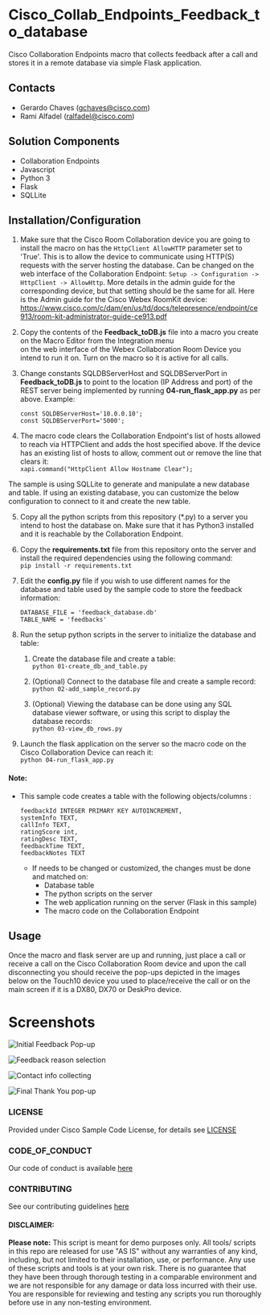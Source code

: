 # Cisco_Collab_Endpoints_Feedback_to_database
Cisco Collaboration Endpoints macro that collects feedback after a call and stores it in a remote database via simple Flask application.  

## Contacts
* Gerardo Chaves (gchaves@cisco.com)
* Rami Alfadel (ralfadel@cisco.com)

## Solution Components
* Collaboration Endpoints
*  Javascript
*  Python 3
*  Flask
*  SQLLite

## Installation/Configuration

1. Make sure that the Cisco Room Collaboration device you are going to install the macro on has the 
```HttpClient AllowHTTP``` parameter set to 'True'. This is to allow the device to communicate using
 HTTP(S) requests with the server hosting the database. Can be changed on the web interface of the Collaboration Endpoint: 
    ```Setup -> Configuration -> HttpClient -> AllowHttp```.
    More details in the admin guide for the corresponding device, but that setting should be the same for all. Here is 
    the Admin guide for the Cisco Webex RoomKit device: 
    https://www.cisco.com/c/dam/en/us/td/docs/telepresence/endpoint/ce913/room-kit-administrator-guide-ce913.pdf

2. Copy the contents of the **Feedback_toDB.js** file into a macro you create on the Macro Editor from the Integration menu  
on the web interface of the Webex Collaboration Room Device you intend to run it on. Turn on the macro so it is active 
for all calls.  

3. Change constants SQLDBServerHost and SQLDBServerPort in **Feedback_toDB.js** to point to the location (IP Address and port) of the REST server being implemented by running **04-run_flask_app.py** as per above.
   Example:  
    ```
    const SQLDBServerHost='10.0.0.10';
    const SQLDBServerPort='5000';
    ```

4. The macro code clears the Collaboration Endpoint's list of hosts allowed to reach via HTTPClient and adds the host specified above.
If the device has an existing list of hosts to allow, comment out or remove the line that clears it:  
   ``` xapi.command("HttpClient Allow Hostname Clear"); ```

The sample is using SQLLite to generate and manipulate a new database and table. 
If using an existing database, you can customize the below configuration to connect to it and create the new table. 

5. Copy all the python scripts from this repository (*.py) to a server you intend to host the database on. 
Make sure that it has Python3 installed and it is reachable by the Collaboration Endpoint.   
 
6. Copy the **requirements.txt** file from this repository onto the server and install the required dependencies using the following command:   
```pip install -r requirements.txt```  

7. Edit the **config.py** file if you wish to use different names for the database and table used by the sample code
to store the feedback information: 
    ```
    DATABASE_FILE = 'feedback_database.db'
    TABLE_NAME = 'feedbacks'
    ```  

8. Run the setup python scripts in the server to initialize the database and table:  

    1. Create the database file and create a table:        
    ```python 01-create_db_and_table.py```

    2. (Optional) Connect to the database file and create a sample record:        
    ```python 02-add_sample_record.py```
    
    3. (Optional) Viewing the database can be done using any SQL database viewer software, or
    using this script to display the database records:        
    ```python 03-view_db_rows.py``` 

9. Launch the flask application on the server so the macro code on the Cisco Collaboration Device can reach it:  
```python 04-run_flask_app.py```

#### Note:
- This sample code creates a table with the following objects/columns :
    ```
    feedbackId INTEGER PRIMARY KEY AUTOINCREMENT,
    systemInfo TEXT,
    callInfo TEXT, 
    ratingScore int, 
    ratingDesc TEXT, 
    feedbackTime TEXT, 
    feedbackNotes TEXT
    ``` 
  - If needs to be changed or customized, the changes must be done and matched on: 
    -   Database table
    -   The python scripts on the server
    -   The web application running on the server (Flask in this sample)
    -   The macro code on the Collaboration Endpoint 

## Usage

Once the macro and flask server are up and running, just place a call or receive a call on the Cisco Collaboration Room device
and upon the call disconnecting you should receive the pop-ups depicted in the images below on the Touch10 device you used
to place/receive the call or on the main screen if it is a DX80, DX70 or DeskPro device. 

 

# Screenshots


![Initial Feedback Pop-up](/IMAGES/01.png)

![Feedback reason selection](/IMAGES/02.png)

![Contact info collecting](/IMAGES/03.png)

![Final Thank You pop-up](/IMAGES/04.png)

### LICENSE

Provided under Cisco Sample Code License, for details see [LICENSE](LICENSE.md)

### CODE_OF_CONDUCT

Our code of conduct is available [here](CODE_OF_CONDUCT.md)

### CONTRIBUTING

See our contributing guidelines [here](CONTRIBUTING.md)

#### DISCLAIMER:
<b>Please note:</b> This script is meant for demo purposes only. All tools/ scripts in this repo are released for use "AS IS" without any warranties of any kind, including, but not limited to their installation, use, or performance. Any use of these scripts and tools is at your own risk. There is no guarantee that they have been through thorough testing in a comparable environment and we are not responsible for any damage or data loss incurred with their use.
You are responsible for reviewing and testing any scripts you run thoroughly before use in any non-testing environment.